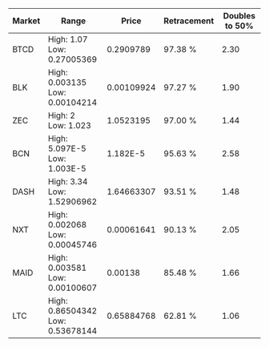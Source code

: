 | Market | Range | Price| Retracement | Doubles to 50% |
| --- | --- | --- | --- | --- |
| BTCD | High: 1.07<br />Low: 0.27005369 | 0.2909789 | 97.38 % | 2.30 |
| BLK | High: 0.003135<br />Low: 0.00104214 | 0.00109924 | 97.27 % | 1.90 |
| ZEC | High: 2<br />Low: 1.023 | 1.0523195 | 97.00 % | 1.44 |
| BCN | High: 5.097E-5<br />Low: 1.003E-5 | 1.182E-5 | 95.63 % | 2.58 |
| DASH | High: 3.34<br />Low: 1.52906962 | 1.64663307 | 93.51 % | 1.48 |
| NXT | High: 0.002068<br />Low: 0.00045746 | 0.00061641 | 90.13 % | 2.05 |
| MAID | High: 0.003581<br />Low: 0.00100607 | 0.00138 | 85.48 % | 1.66 |
| LTC | High: 0.86504342<br />Low: 0.53678144 | 0.65884768 | 62.81 % | 1.06 |

